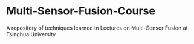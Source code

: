 # Multi-Sensor-Fusion-Course

A repository of techniques learned in Lectures on Multi-Sensor Fusion at Tsinghua University
